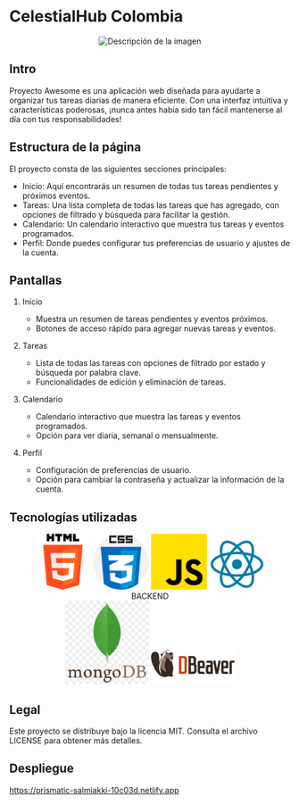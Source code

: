 # CelestialHub Colombia
<div style="display: flex; justify-content: center">
<img src="https://raw.githubusercontent.com/CristinaOlivares/proyecto_awesome/main/background.avif" alt="Descripción de la imagen" width="400" >
</div>

## Intro
Proyecto Awesome es una aplicación web diseñada para ayudarte a organizar tus tareas diarias de manera eficiente. Con una interfaz intuitiva y características poderosas, ¡nunca antes había sido tan fácil mantenerse al día con tus responsabilidades!

## Estructura de la página
El proyecto consta de las siguientes secciones principales:
- Inicio: Aquí encontrarás un resumen de todas tus tareas pendientes y próximos eventos.
- Tareas: Una lista completa de todas las tareas que has agregado, con opciones de filtrado y búsqueda para facilitar la gestión.
- Calendario: Un calendario interactivo que muestra tus tareas y eventos programados.
- Perfil: Donde puedes configurar tus preferencias de usuario y ajustes de la cuenta.

## Pantallas
1. Inicio
   - Muestra un resumen de tareas pendientes y eventos próximos.
   - Botones de acceso rápido para agregar nuevas tareas y eventos.

2. Tareas
   - Lista de todas las tareas con opciones de filtrado por estado y búsqueda por palabra clave.
   - Funcionalidades de edición y eliminación de tareas.

3. Calendario
   - Calendario interactivo que muestra las tareas y eventos programados.
   - Opción para ver diaria, semanal o mensualmente.

4. Perfil
   - Configuración de preferencias de usuario.
   - Opción para cambiar la contraseña y actualizar la información de la cuenta.

## Tecnologías utilizadas
<div style="text-align:center;">
   <img src="https://raw.githubusercontent.com/CristinaOlivares/proyecto_awesome/main/html-5.png" alt="Descripción de la imagen" width="100"> 
   <img src="https://raw.githubusercontent.com/CristinaOlivares/proyecto_awesome/main/css.png" alt="Descripción de la imagen" width="100">
    <img src="https://raw.githubusercontent.com/CristinaOlivares/proyecto_awesome/main/js.png" alt="Descripción de la imagen" width="100">
    <img src="https://raw.githubusercontent.com/CristinaOlivares/proyecto_awesome/main/react.png" alt="Descripción de la imagen" width="100">
    <br>
    BACKEND
    <br>
    <img src="https://raw.githubusercontent.com/CristinaOlivares/proyecto_awesome/main/mongodb.png" alt="Descripción de la imagen" width="150">
    <img src="https://raw.githubusercontent.com/CristinaOlivares/proyecto_awesome/main/dbeaver.png" alt="Descripción de la imagen" width="150">
</div>


## Legal
Este proyecto se distribuye bajo la licencia MIT. Consulta el archivo LICENSE para obtener más detalles.

## Despliegue
https://prismatic-salmiakki-10c03d.netlify.app
